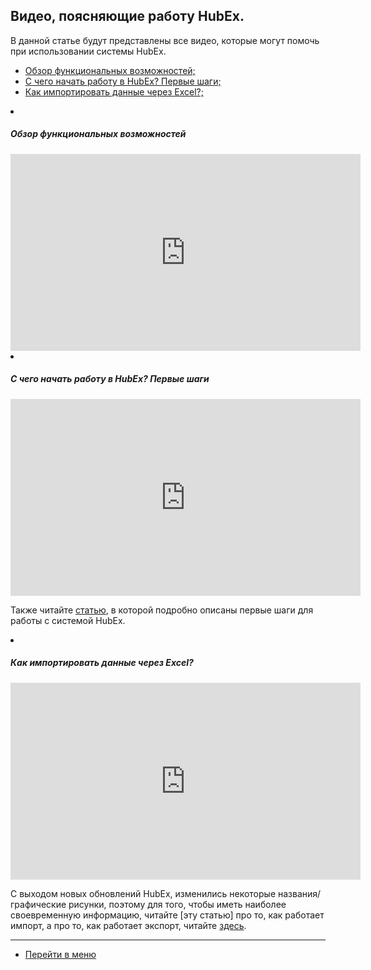 ## Видео, поясняющие работу HubEx.
В данной статье будут представлены все видео, которые могут помочь при использовании системы HubEx.
<html>
<meta charset="utf-8">
<title>Быстрый переход внутри документа</title>
<ul>
     <li><a href="#hubexhl">Обзор функциональных возможностей;</a></li>
     <li><a href="#firststeps">C чего начать работу в HubEx? Первые шаги;</a></li>
     <li><a href="#excelimport">Как импортировать данные через Excel?;</a></li>    
</ul>
</html>

 <li><h5 id="hubexhl">Обзор функциональных возможностей</h5></li>

<iframe width="560" height="315" src="https://www.youtube.com/embed/SzaRsb_xRX8" frameborder="0" allow="accelerometer; autoplay; encrypted-media; gyroscope; picture-in-picture" allowfullscreen></iframe>

 <li><h5 id="firststeps">C чего начать работу в HubEx? Первые шаги</h5></li>

<iframe width="560" height="315" src="https://www.youtube.com/embed/BJU4AUR2nOU" frameborder="0" allow="accelerometer; autoplay; encrypted-media; gyroscope; picture-in-picture" allowfullscreen></iframe>

Также читайте [статью](http://wiki.hubex.ru/docs/FAQ/RU/user/HubExStepByStep.html), в которой подробно описаны первые шаги для работы с системой HubEx.

 <li><h5 id="excelimport">Как импортировать данные через Excel?</h5></li>

<iframe width="560" height="315" src="https://www.youtube.com/embed/PO71TKcqGBw" frameborder="0" allow="accelerometer; autoplay; encrypted-media; gyroscope; picture-in-picture" allowfullscreen></iframe>

С выходом новых обновлений HubEx, изменились некоторые названия/графические рисунки, поэтому для того, чтобы иметь наиболее своевременную информацию, читайте [эту статью] про то, как работает импорт, а про то, как работает экспорт, читайте [здесь]().
____
- [Перейти в меню](http://wiki.hubex.ru)

